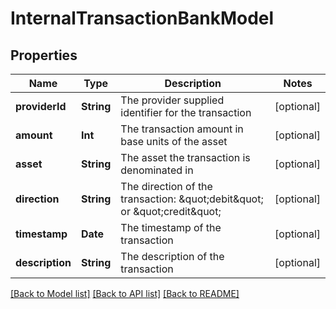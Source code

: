 # InternalTransactionBankModel

## Properties
Name | Type | Description | Notes
------------ | ------------- | ------------- | -------------
**providerId** | **String** | The provider supplied identifier for the transaction | [optional] 
**amount** | **Int** | The transaction amount in base units of the asset | [optional] 
**asset** | **String** | The asset the transaction is denominated in | [optional] 
**direction** | **String** | The direction of the transaction: \&quot;debit\&quot; or \&quot;credit\&quot; | [optional] 
**timestamp** | **Date** | The timestamp of the transaction | [optional] 
**description** | **String** | The description of the transaction | [optional] 

[[Back to Model list]](../README.md#documentation-for-models) [[Back to API list]](../README.md#documentation-for-api-endpoints) [[Back to README]](../README.md)


